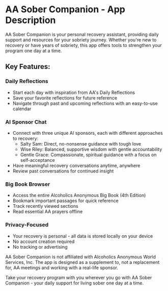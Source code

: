 # AA Sober Companion - App Description

AA Sober Companion is your personal recovery assistant, providing daily support and resources for your sobriety journey. Whether you're new to recovery or have years of sobriety, this app offers tools to strengthen your program one day at a time.

## Key Features:

### Daily Reflections
- Start each day with inspiration from AA's Daily Reflections
- Save your favorite reflections for future reference
- Navigate through past and upcoming reflections with an easy-to-use calendar

### AI Sponsor Chat
- Connect with three unique AI sponsors, each with different approaches to recovery:
  - Salty Sam: Direct, no-nonsense guidance with tough love
  - Wise Riley: Balanced, supportive wisdom with gentle accountability
  - Gentle Grace: Compassionate, spiritual guidance with a focus on self-acceptance
- Have meaningful recovery conversations anytime, anywhere
- Review past conversations for continued insight

### Big Book Browser
- Access the entire Alcoholics Anonymous Big Book (4th Edition)
- Bookmark important passages for quick reference
- Track recently viewed sections
- Read essential AA prayers offline

### Privacy-Focused
- Your recovery is personal - all data is stored locally on your device
- No account creation required
- No tracking or advertising

AA Sober Companion is not affiliated with Alcoholics Anonymous World Services, Inc. The app is designed as a supplement to, not a replacement for, AA meetings and working with a real-life sponsor.

Take your recovery program with you wherever you go with AA Sober Companion - your daily support for living sober one day at a time.